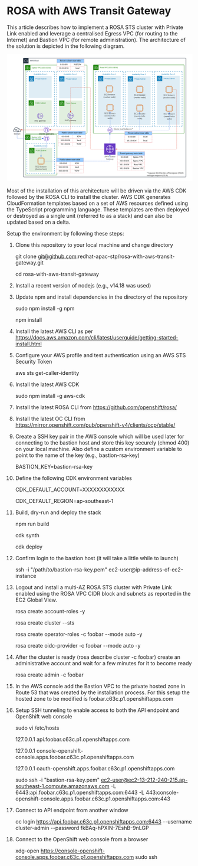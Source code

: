 # ROSA with AWS Transit Gateway

This article describes how to implement a ROSA STS cluster with Private Link enabled and leverage a centralised Egress VPC (for routing to the Internet) and Bastion VPC (for remote administration). The architecture of the solution is depicted in the following diagram.

<img src="https://github.com/redhat-apac-stp/rosa-with-aws-transit-gateway/blob/main/img/ROSA%20-%20AWS%20Transit%20Gateway.png">

Most of the installation of this architecture will be driven via the AWS CDK followed by the ROSA CLI to install the cluster. AWS CDK generates CloudFormation templates based on a set of AWS resources defined using the TypeScript programming language. These templates are then deployed or destroyed as a single unit (referred to as a stack) and can also be updated based on a delta. 

Setup the environment by following these steps:

1. Clone this repository to your local machine and change directory
	
	git clone git@github.com:redhat-apac-stp/rosa-with-aws-transit-gateway.git
	
	cd rosa-with-aws-transit-gateway
	
3. Install a recent version of nodejs (e.g., v14.18 was used)
4. Update npm and install dependencies in the directory of the repository

	sudo npm install -g npm

	npm install

6. Install the latest AWS CLI as per https://docs.aws.amazon.com/cli/latest/userguide/getting-started-install.html 
7. Configure your AWS profile and test authentication using an AWS STS Security Token
	
	aws sts get-caller-identity
	
9. Install the latest AWS CDK

	sudo npm install -g aws-cdk
	
10. Install the latest ROSA CLI from https://github.com/openshift/rosa/
11. Install the latest OC CLI from https://mirror.openshift.com/pub/openshift-v4/clients/ocp/stable/
12. Create a SSH key pair in the AWS console which will be used later for connecting to the bastion host and store this key securely (chmod 400) on your local machine. Also define a custom environment variable to point to the name of the key (e.g., bastion-rsa-key)

	BASTION_KEY=bastion-rsa-key

10. Define the following CDK environment variables

	CDK_DEFAULT_ACCOUNT=XXXXXXXXXXXX
	
	CDK_DEFAULT_REGION=ap-southeast-1

11. Build, dry-run and deploy the stack

	npm run build
	
	cdk synth
	
	cdk deploy

12. Confirm login to the bastion host (it will take a little while to launch)

	ssh -i "/path/to/bastion-rsa-key.pem" ec2-user@ip-address-of-ec2-instance

13. Logout and install a multi-AZ ROSA STS cluster with Private Link enabled using the ROSA VPC CIDR block and subnets as reported in the EC2 Global View. 

	rosa create account-roles -y
	
	rosa create cluster --sts
	
	rosa create operator-roles -c foobar --mode auto -y
	
	rosa create oidc-provider -c foobar --mode auto -y
	
14. After the cluster is ready (rosa describe cluster -c foobar) create an administrative account and wait for a few minutes for it to become ready

	rosa create admin -c foobar
	
15. In the AWS console add the Bastion VPC to the private hosted zone in Route 53 that was created by the installation process. For this setup the hosted zone to be modified is foobar.c63c.p1.openshiftapps.com
	
16. Setup SSH tunneling to enable access to both the API endpoint and OpenShift web console

	sudo vi /etc/hosts
	
	127.0.0.1   api.foobar.c63c.p1.openshiftapps.com

	127.0.0.1   console-openshift-console.apps.foobar.c63c.p1.openshiftapps.com
	
	127.0.0.1   oauth-openshift.apps.foobar.c63c.p1.openshiftapps.com

	sudo ssh -i "bastion-rsa-key.pem" ec2-user@ec2-13-212-240-215.ap-southeast-1.compute.amazonaws.com -L 6443:api.foobar.c63c.p1.openshiftapps.com:6443 -L 443:console-openshift-console.apps.foobar.c63c.p1.openshiftapps.com:443
	
17. Connect to API endpoint from another window

	oc login https://api.foobar.c63c.p1.openshiftapps.com:6443 --username cluster-admin --password fkBAq-hPXIN-7EshB-9nLGP

18. Connect to the OpenShift web console from a browser

	xdg-open https://console-openshift-console.apps.foobar.c63c.p1.openshiftapps.com
	sudo ssh 



 


